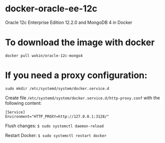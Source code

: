 # docker-oracle-ee-12c
Oracle 12c Enterprise Edition 12.2.0 and MongoDB 4 in Docker


# To download the image with docker 

`docker pull wxkin/oracle-12c-mongo4`

# If you need a proxy configuration:
`sudo mkdir /etc/systemd/system/docker.service.d`

Create file `/etc/systemd/system/docker.service.d/http-proxy.conf` with the following content:

```
[Service]
Environment="HTTP_PROXY=http://127.0.0.1:3128/"
```

Flush changes:
`$ sudo systemctl daemon-reload`

Restart Docker:
`$ sudo systemctl restart docker`
